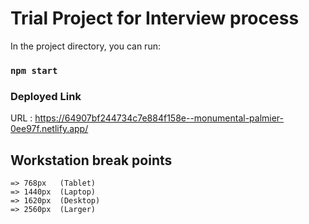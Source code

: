# Trial Project for Interview process

In the project directory, you can run:

### `npm start`

### Deployed Link

URL : https://64907bf244734c7e884f158e--monumental-palmier-0ee97f.netlify.app/

## Workstation break points

    => 768px   (Tablet)
    => 1440px  (Laptop)
    => 1620px  (Desktop)
    => 2560px  (Larger)
